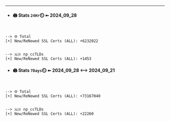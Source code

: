 

---
- #### 🖨️ **Stats** `24Hr`⏲️ ➼ 2024_09_28
```console


--> 🌐 Total
[+] New/ReNewed SSL Certs (ALL): +6232022


--> 🇳🇵 np_ccTLDs
[+] New/ReNewed SSL Certs (ALL): +1453

```

- #### 🖨️ **Stats** `7Days`⏲️ ➼ 2024_09_28 <--> 2024_09_21
```console


--> 🌐 Total
[+] New/ReNewed SSL Certs (ALL): +73167040


--> 🇳🇵 np_ccTLDs
[+] New/ReNewed SSL Certs (ALL): +22260

```

